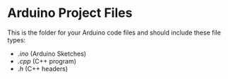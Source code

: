 # Arduino Project Files

This is the folder for your Arduino code files and should include these file types:

- *.ino* (Arduino Sketches)
- *.cpp* (C++ program)
- *.h* (C++ headers)
